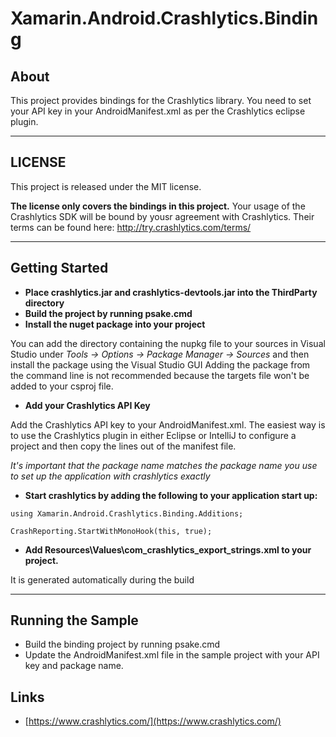 # Xamarin.Android.Crashlytics.Binding #

## About ##

This project provides bindings for the Crashlytics library. You need to set your API key in your AndroidManifest.xml as per the Crashlytics eclipse plugin. 

---

## LICENSE ##

This project is released under the MIT license.

**The license only covers the bindings in this project.**
Your usage of the Crashlytics SDK will be bound by yousr agreement with Crashlytics. Their terms can be found here: http://try.crashlytics.com/terms/

---

## Getting Started ##
* **Place crashlytics.jar and crashlytics-devtools.jar into the ThirdParty directory**
* **Build the project by running psake.cmd**
* **Install the nuget package into your project**

You can add the directory containing the nupkg file to your sources in Visual Studio under *Tools -> Options -> Package Manager -> Sources* and then install the package using the Visual Studio GUI
Adding the package from the command line is not recommended because the targets file won't be added to your csproj file.

* **Add your Crashlytics API Key**

Add the Crashlytics API key to your AndroidManifest.xml. The easiest way is to use the Crashlytics plugin in either Eclipse or IntelliJ to configure a project and then copy the lines out of the manifest file.

*It's important that the package name matches the package name you use to set up the application with crashlytics exactly*

* **Start crashlytics by adding the following to your application start up:**

`using Xamarin.Android.Crashlytics.Binding.Additions;`

`CrashReporting.StartWithMonoHook(this, true);`

* **Add Resources\Values\com_crashlytics_export_strings.xml to your project.**

It is generated automatically during the build


---

## Running the Sample ##

* Build the binding project by running psake.cmd
* Update the AndroidManifest.xml file in the sample project with your API key and package name.

## Links ##

* [https://www.crashlytics.com/](https://www.crashlytics.com/)